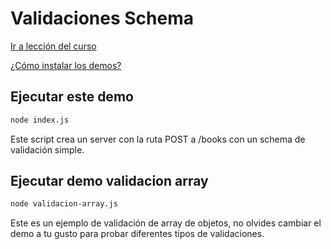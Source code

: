 # Validaciones Schema

[Ir a lección del curso](https://www.artisanfront.com/cursos/curso-fastify-desde-0/fastify-04-validaciones)

[¿Cómo instalar los demos?](../README.md)

## Ejecutar este demo

```sh
node index.js
```

Este script crea un server con la ruta POST a /books con un schema de validación simple.

## Ejecutar demo validacion array

```sh
node validacion-array.js
```

Este es un ejemplo de validación de array de objetos, no olvides cambiar el demo a tu gusto para probar diferentes tipos de validaciones.

